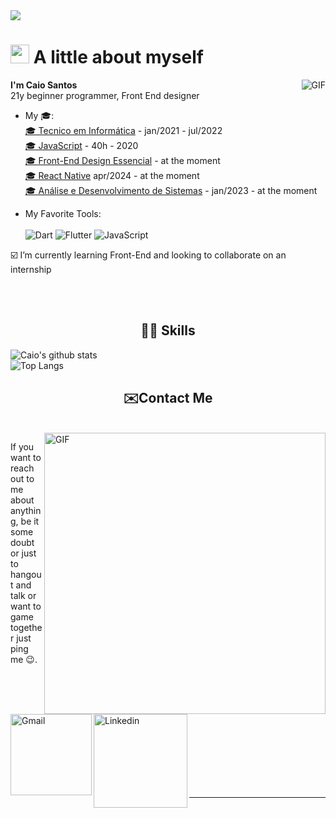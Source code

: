 <img src="https://github.com/xCaio/xCaio/blob/main/bannerCaiocompleta.jpg">
<h1><img src="https://emojis.slackmojis.com/emojis/images/1531849430/4246/blob-sunglasses.gif?1531849430" width="30"/> A little about myself</h1>
  <img align="right" alt="GIF" src="https://media3.giphy.com/media/v1.Y2lkPTc5MGI3NjExc2xoemowcGIxdXgzY21tM215YWpsMDl5anBoeGR0MHZteGMxZng4aiZlcD12MV9pbnRlcm5hbF9naWZfYnlfaWQmY3Q9Zw/tuCFp8rod0x3O/giphy.gif" />
<p><strong>I'm Caio Santos</strong> <br> 21y beginner programmer, Front End designer</p>


- My 🎓: <br>
  <a href="https://epsa.com.br" target="_blank"> 🎓 Tecnico em Informática</a> - jan/2021 - jul/2022 <br>
  <a href="https://www.cursoemvideo.com/course/javascript/" target="_blank"> 🎓 JavaScript</a> - 40h - 2020 <br>
  <a href="https://www.udemy.com/course/front-end-essencial/" target="_blank"> 🎓 Front-End Design Essencial</a> - at the moment <br>
  <a href="https://www.udemy.com/course/curso-react-native/" target="_blank">🎓 React Native</a> apr/2024 - at the moment <br>
  <a href="https://www.pucminas.br/destaques/Paginas/default.aspx" target="_blank"> 🎓 Análise e Desenvolvimento de Sistemas</a> - jan/2023 - at the moment <br>

  
  


- My Favorite Tools: <br> <br>
![Dart](https://img.shields.io/badge/dart-%230175C2.svg?style=for-the-badge&logo=dart&logoColor=white) 
![Flutter](https://img.shields.io/badge/Flutter-%2302569B.svg?style=for-the-badge&logo=Flutter&logoColor=white) 
![JavaScript](https://img.shields.io/badge/javascript-%23323330.svg?style=for-the-badge&logo=javascript&logoColor=%23F7DF1E) <br>



 :ballot_box_with_check: I’m currently learning Front-End and looking to collaborate on an internship
 
 <br><br>

</div>
 
 <h2 align="center"> 👨‍💻 Skills</h2>
 
  ![Caio's github stats](https://bad-apple-github-readme.vercel.app/api?show_bg=1&username=xCaio) <br>
  ![Top Langs](https://github-readme-stats.vercel.app/api/top-langs/?username=xCaio&layout=compact)


<h2 align="center"> ✉️Contact Me</h2>
<p>
 </br>


<img hight="320" width="450" align="right" alt="GIF" src="https://media4.giphy.com/media/v1.Y2lkPTc5MGI3NjExeDRxcnRqOG80MTV6Z2Z5cTlweTZyMG9vOTk2MTQzaHhsOGttZjlqbyZlcD12MV9pbnRlcm5hbF9naWZfYnlfaWQmY3Q9Zw/PmLSyM6uVcY0na0yiZ/giphy.gif">


If you want to reach out to me about anything, be it some doubt or just to hangout and talk or want to game together just ping me 😉.

<a href="mailto:caiosantos1703@gmail.com">
 <img align="left" alt="Gmail" width="130" hight="100" src="https://github.com/Xx-Ashutosh-xX/Xx-Ashutosh-xX/blob/master/assets/icons/gmail.png" />
</a>
<a href="https://www.linkedin.com/in/caio-santos-415b0517b/">
  <img align="left" alt="Linkedin" width="150" hight="100" src="https://github.com/Xx-Ashutosh-xX/Xx-Ashutosh-xX/blob/master/assets/icons/linkedin.png" />
</br>
</br>
</br>
</a>

 </p>
 

</br>
</br>
</br>
</br>
</br>
</br>
</br>


*************

